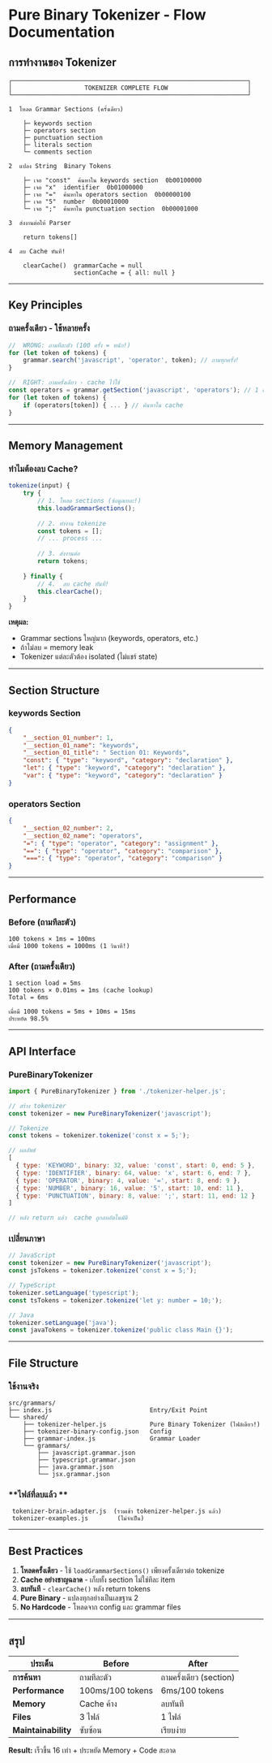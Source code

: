 #  Pure Binary Tokenizer - Flow Documentation

##  **การทำงานของ Tokenizer**

```
┌─────────────────────────────────────────────────────────────────┐
│                    TOKENIZER COMPLETE FLOW                      │
└─────────────────────────────────────────────────────────────────┘

1  โหลด Grammar Sections (ครั้งเดียว)
    
    ├─ keywords section
    ├─ operators section
    ├─ punctuation section
    ├─ literals section
    └─ comments section
    
2  แปลง String  Binary Tokens
    
    ├─ เจอ "const"  ค้นหาใน keywords section  0b00100000
    ├─ เจอ "x"  identifier  0b01000000
    ├─ เจอ "="  ค้นหาใน operators section  0b00000100
    ├─ เจอ "5"  number  0b00010000
    └─ เจอ ";"  ค้นหาใน punctuation section  0b00001000
    
3  ส่งงานต่อให้ Parser
    
    return tokens[]
    
4  ลบ Cache ทันที! 
    
    clearCache()  grammarCache = null
                  sectionCache = { all: null }
```

---

##  **Key Principles**

###  **ถามครั้งเดียว - ใช้หลายครั้ง**

```javascript
//  WRONG: ถามทีละตัว (100 ครั้ง = หนัก!)
for (let token of tokens) {
    grammar.search('javascript', 'operator', token); // ถามทุกครั้ง!
}

//  RIGHT: ถามครั้งเดียว - cache ไว้ใช้
const operators = grammar.getSection('javascript', 'operators'); // 1 ครั้ง
for (let token of tokens) {
    if (operators[token]) { ... } // ค้นหาใน cache
}
```

---

##  **Memory Management**

### **ทำไมต้องลบ Cache?**

```javascript
tokenize(input) {
    try {
        // 1. โหลด sections (ข้อมูลเยอะ!)
        this.loadGrammarSections();
        
        // 2. ทำงาน tokenize
        const tokens = [];
        // ... process ...
        
        // 3. ส่งงานต่อ
        return tokens;
        
    } finally {
        // 4.  ลบ cache ทันที!
        this.clearCache();
    }
}
```

**เหตุผล:**
- Grammar sections ใหญ่มาก (keywords, operators, etc.)
- ถ้าไม่ลบ = memory leak
- Tokenizer แต่ละตัวต้อง isolated (ไม่แชร์ state)

---

##  **Section Structure**

### **keywords Section**
```json
{
    "__section_01_number": 1,
    "__section_01_name": "keywords",
    "__section_01_title": " Section 01: Keywords",
    "const": { "type": "keyword", "category": "declaration" },
    "let": { "type": "keyword", "category": "declaration" },
    "var": { "type": "keyword", "category": "declaration" }
}
```

### **operators Section**
```json
{
    "__section_02_number": 2,
    "__section_02_name": "operators",
    "=": { "type": "operator", "category": "assignment" },
    "==": { "type": "operator", "category": "comparison" },
    "===": { "type": "operator", "category": "comparison" }
}
```

---

##  **Performance**

### **Before (ถามทีละตัว)**
```
100 tokens × 1ms = 100ms
เมื่อมี 1000 tokens = 1000ms (1 วินาที!)
```

### **After (ถามครั้งเดียว)**
```
1 section load = 5ms
100 tokens × 0.01ms = 1ms (cache lookup)
Total = 6ms

เมื่อมี 1000 tokens = 5ms + 10ms = 15ms
ประหยัด 98.5% 
```

---

##  **API Interface**

### **PureBinaryTokenizer**

```javascript
import { PureBinaryTokenizer } from './tokenizer-helper.js';

// สร้าง tokenizer
const tokenizer = new PureBinaryTokenizer('javascript');

// Tokenize
const tokens = tokenizer.tokenize('const x = 5;');

// ผลลัพธ์
[
  { type: 'KEYWORD', binary: 32, value: 'const', start: 0, end: 5 },
  { type: 'IDENTIFIER', binary: 64, value: 'x', start: 6, end: 7 },
  { type: 'OPERATOR', binary: 4, value: '=', start: 8, end: 9 },
  { type: 'NUMBER', binary: 16, value: '5', start: 10, end: 11 },
  { type: 'PUNCTUATION', binary: 8, value: ';', start: 11, end: 12 }
]

// หลัง return แล้ว  cache ถูกลบอัตโนมัติ 
```

### **เปลี่ยนภาษา**

```javascript
// JavaScript
const tokenizer = new PureBinaryTokenizer('javascript');
const jsTokens = tokenizer.tokenize('const x = 5;');

// TypeScript
tokenizer.setLanguage('typescript');
const tsTokens = tokenizer.tokenize('let y: number = 10;');

// Java
tokenizer.setLanguage('java');
const javaTokens = tokenizer.tokenize('public class Main {}');
```

---

##  **File Structure**

### **ใช้งานจริง**
```
src/grammars/
├── index.js                           Entry/Exit Point
└── shared/
    ├── tokenizer-helper.js            Pure Binary Tokenizer (ไฟล์เดียว!)
    ├── tokenizer-binary-config.json   Config
    ├── grammar-index.js               Grammar Loader
    └── grammars/
        ├── javascript.grammar.json
        ├── typescript.grammar.json
        ├── java.grammar.json
        └── jsx.grammar.json
```

### **ไฟล์ที่ลบแล้ว **
```
 tokenizer-brain-adapter.js  (รวมเข้า tokenizer-helper.js แล้ว)
 tokenizer-examples.js        (ไม่จำเป็น)
```

---

##  **Best Practices**

1. **โหลดครั้งเดียว** - ใช้ `loadGrammarSections()` เพียงครั้งเดียวต่อ tokenize
2. **Cache อย่างชาญฉลาด** - เก็บทั้ง section ไม่ใช่ทีละ item
3. **ลบทันที** - `clearCache()` หลัง return tokens
4. **Pure Binary** - แปลงทุกอย่างเป็นเลขฐาน 2
5. **No Hardcode** - โหลดจาก config และ grammar files

---

##  **สรุป**

| ประเด็น | Before | After |
|---------|--------|-------|
| **การค้นหา** | ถามทีละตัว | ถามครั้งเดียว (section) |
| **Performance** | 100ms/100 tokens | 6ms/100 tokens |
| **Memory** | Cache ค้าง | ลบทันที |
| **Files** | 3 ไฟล์ | 1 ไฟล์ |
| **Maintainability** | ซับซ้อน | เรียบง่าย |

**Result:**  เร็วขึ้น 16 เท่า + ประหยัด Memory + Code สะอาด
